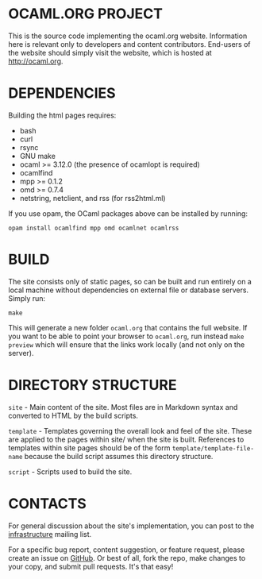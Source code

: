 OCAML.ORG PROJECT
=================
This is the source code implementing the ocaml.org
website. Information here is relevant only to developers and content
contributors. End-users of the website should simply visit the
website, which is hosted at http://ocaml.org.


DEPENDENCIES
============
Building the html pages requires:

* bash
* curl
* rsync
* GNU make
* ocaml >= 3.12.0 (the presence of ocamlopt is required)
* ocamlfind
* mpp >= 0.1.2
* omd >= 0.7.4
* netstring, netclient, and rss (for rss2html.ml)

If you use opam, the OCaml packages above can be installed by running:

    opam install ocamlfind mpp omd ocamlnet ocamlrss


BUILD
=====
The site consists only of static pages, so can be built and run
entirely on a local machine without dependencies on external file or
database servers. Simply run:

    make

This will generate a new folder `ocaml.org` that contains the full
website.  If you want to be able to point your browser to `ocaml.org`,
run instead `make preview` which will ensure that the links work
locally (and not only on the server).

DIRECTORY STRUCTURE
===================
`site` - Main content of the site. Most files are in Markdown syntax
         and converted to HTML by the build scripts.

`template` - Templates governing the overall look and feel of the
             site. These are applied to the pages within site/ when
             the site is built. References to templates within site
             pages should be of the form `template/template-file-name`
             because the build script assumes this directory
             structure.

`script` - Scripts used to build the site.


CONTACTS
========
For general discussion about the site's implementation, you can post
to the
[infrastructure](http://lists.ocaml.org/listinfo/infrastructure)
mailing list.

For a specific bug report, content suggestion, or feature request,
please create an issue on
[GitHub](https://github.com/ocaml/ocaml.org). Or best of all, fork the
repo, make changes to your copy, and submit pull requests. It's that
easy!
